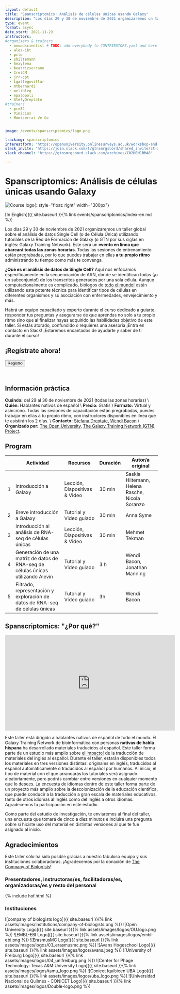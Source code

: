 ```yaml
---
layout: default
title: "Spanscriptomics: Análisis de células únicas usando Galaxy"
description: "Los días 29 y 30 de noviembre de 2021 organizaremos un taller global sobre el análisis de datos Single Cell (o de Célula Única) utilizando tutoriales de la Red de Formación de Galaxy"
type: event
format: async
date_start: 2021-11-29
instructors:
#organisers & trainers
  - nomadscientist # TODO: add everybody to CONTRIBUTORS.yaml and here
  - ales-ibt
  - pclo
  - shiltemann
  - hexylena
  - beatrizserrano
  - IrelCM
  - jrr-cpt
  - Lgallegovillar
  - mtbernardi
  - melibleq
  - npalopoli
  - StefyDreptate
#trainers
  - pcm32
  - Vinicius
  - Montserrat Ve Go


image: /events/spanscriptomics/logo.png

tracking: spanscriptomics
interestform: "https://openuniversity.onlinesurveys.ac.uk/workshop-and-study-registration-single-cell-analisis-using"
slack_invite: "https://join.slack.com/t/gtnsmrgsbord/shared_invite/zt-x7vinbs1-BA~Kht6N86JBhDq0uTIVdQ"
slack_channel: "https://gtnsmrgsbord.slack.com/archives/C02HEN1RMA8"

---
```


# Spanscriptomics: Análisis de células únicas usando Galaxy

![Course logo](logo.png){: style="float: right" width="300px"}

[In English]({{ site.baseurl }}{% link events/spanscriptomics/index-en.md %})

Los días 29 y 30 de noviembre de 2021 organizaremos un taller global sobre el análisis de datos Single Cell (o de Célula Única) utilizando tutoriales de la Red de Formación de Galaxy (o GTN por sus siglas en inglés: Galaxy Training Network). Este será un **evento en línea que abarcará todas las zonas horarias**. Todas las sesiones de entrenamiento están pregrabadas, por lo que puedes trabajar en ellas **a tu propio ritmo** administrando tu tiempo como más te convenga.


**¿Qué es el análisis de datos de Single Cell?** Aquí nos enfocamos específicamente en la secuenciación de ARN, donde se identifican todas (¡o un subconjunto!) de los transcritos generados por una sola célula. Aunque computacionalmente es complicado, biólogos de [todo el mundo!](https://www.frontiersin.org/articles/10.3389/feduc.2021.710971/full#h1) están utilizando esta potente técnica para identificar tipos de células en diferentes organismos y su asociación con enfermedades, envejecimiento y más.


Habrá un equipo capacitado y experto durante el curso dedicado a guiarte, responder tus preguntas y asegurarse de que aprendas no solo a tu propio ritmo sino que al finalizar hayas adquirido las habilidades objetivo de este taller. Si estás atorado, confundido o requieres una asesoría ¡Entra en contacto en Slack! ¡Estaremos encantados de ayudarte y saber de ti durante el curso!


## ¡Regístrate ahora!

<a href="{{page.interestform}}"><button type="button" class="btn btn-success btn-lg">Registro</button></a>

<br/>


## Información práctica

**Cuándo:** del 29 al 30 de noviembre de 2021 (todas las zonas horarias) \\
**Quién:** Hablantes nativos de español \\
**Precio:** Gratis \\
**Formato:** Virtual y asíncrono. Todas las sesiones de capacitación están pregrabadas, puedes trabajar en ellas a tu propio ritmo, con instructores disponibles en línea que te asistirán los 2 días. \\
**Contacto:** [Stefana Dreptate](mailto:stefana.dreptate@gmail.com), [Wendi Bacon](mailto:Wendi.Bacon@gmail.com) \\
**Organizado por:** [The Open University](https://www.openuniversity.edu/), [The Galaxy Training Network (GTN) Project](https://training.galaxyproject.org/training-material/hall-of-fame).

## Program

|   |                           Actividad                                               |             Recursos                 |Duración|                   Autor/a original                        |
|---|-----------------------------------------------------------------------------------|--------------------------------------|--------|-----------------------------------------------------------|
| 1 | Introducción a Galaxy                                                             | Lección, Diapositivas & Video        | 30 min | Saskia Hiltemann, Helena Rasche, Nicola Soranzo           |
| 2 | Breve introducción a Galaxy                                                       | Tutorial y Video guiado              | 30 min | Anna Syme                                                 |
| 3 | Introducción al análisis de RNA-seq de células únicas                             | Lección, Diapositivas & Video        | 30 min | Mehmet Tekman                                             |
| 4 | Generación de una matriz de datos de RNA-seq de células únicas utilizando Alevin  | Tutorial y Video guiado              |  3 h   | Wendi Bacon, Jonathan  Manning                            |
| 5 | Filtrado, representación y exploración de datos de RNA-seq de células únicas      | Tutorial y Video guiado              |  3h    | Wendi Bacon                                               |



## Spanscriptomics: "¿Por qué?"

<iframe width="560" height="315" src="https://www.youtube-nocookie.com/embed/YE_QLodIe_w" title="YouTube video player" frameborder="0" allow="accelerometer; autoplay; clipboard-write; encrypted-media; gyroscope; picture-in-picture" allowfullscreen></iframe>

Este taller está dirigido a hablantes nativos de español de todo el mundo. El Galaxy Training Ñetwork de bioinformática con personas **nativas de habla hispana** ha desarrollado materiales traducidos al español. Este taller forma parte de un estudio más amplio sobre [el impacto!](https://www.nature.com/articles/d41586-021-02218-x?utm_source=twt_nat&utm_medium=social&utm_campaign=nature) de la traducción de materiales del inglés al español. Durante el taller, estarán disponibles todos los materiales en tres versiones distintas: originales en inglés, traducidos al español automáticamente o traducidos al español por humanos. Al inicio, el tipo de material con el que arrancarás los tutoriales será asignado aleatoriamente, pero podrás cambiar entre versiones en cualquier momento que lo desees. La encuesta de idiomas dentro de este taller forma parte de un proyecto más amplio sobre la descolonización de la educación científica, que puede conducir a la traducción a gran escala de materiales educativos, tanto de otros idiomas al Inglés como del Inglés a otros idiomas. Agradecemos tu participación en este estudio.

Como parte del estudio de investigación, te enviaremos al final del taller, una encuesta que tomará de cinco a diez minutos e incluirá una pregunta sobre si hiciste uso del material en distintas versiones al que te fue asignado al inicio.

## Agradecimientos

Este taller sólo ha sido posible gracias a nuestro fabuloso equipo y sus instituciones colaboradoras.
¡Agradecemos por la donación de [The Company of Biologists](https://www.biologists.com/)!

### Presentadores, instructoras/es, facilitadoras/es, organizadoras/es y resto del personal

{% include hof.html %}

### Instituciones

![company of biologists logo]({{ site.baseurl }}{% link assets/images/institutions/company-of-biologists.png %})  ![Open University Logo]({{ site.baseurl }}{% link assets/images/logos/OU.logo.png %})  ![EMBL-EBI Logo]({{ site.baseurl }}{% link assets/images/logos/embl-ebi.png %})  ![ErasmusMC Logo]({{ site.baseurl }}{% link assets/images/logos/03_erasmusmc.png %})  ![Avans Hogeschool Logo]({{ site.baseurl }}{% link assets/images/logos/avans.jpeg %})  ![University of Freiburg Logo]({{ site.baseurl }}{% link assets/images/logos/04_unifreiburg.png %})  ![Center for Phage Technology: Texas A&M University Logo]({{ site.baseurl }}{% link assets/images/logos/tamu_logo.png %})  ![Conicet Iquibicen UBA Logo]({{ site.baseurl }}{% link assets/images/logos/uba_logo.png %}) ![Universidad Nacional de Quilmes - CONICET Logo]({{ site.baseurl }}{% link assets/images/logos/Double-logo.png %})
